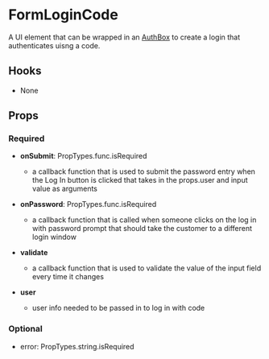 # FormLoginCode

A UI element that can be wrapped in an [AuthBox](https://github.com/pay-theory/pay-theory-ui/tree/master/src/common/auth/AuthBox) to create a login that authenticates uisng a code.

## Hooks

-   None

## Props

### Required

-   **onSubmit**: PropTypes.func.isRequired

    -   a callback function that is used to submit the password entry when the Log In button is clicked that takes in the props.user and input value as arguments

-   **onPassword**: PropTypes.func.isRequired

    -   a callback function that is called when someone clicks on the log in with password prompt that should take the customer to a different login window

-   **validate**

    -   a callback function that is used to validate the value of the input field every time it changes

-   **user**
    -   user info needed to be passed in to log in with code

### Optional

-   error: PropTypes.string.isRequired
